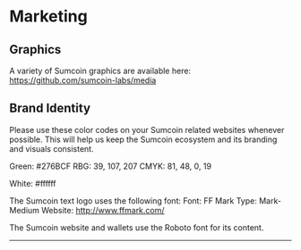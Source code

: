 # Marketing

## Graphics

A variety of Sumcoin graphics are available here: https://github.com/sumcoin-labs/media

## Brand Identity

Please use these color codes on your Sumcoin related websites whenever possible. This will help us keep the Sumcoin ecosystem and its branding and visuals consistent.

Green:
#276BCF
RBG: 39, 107, 207
CMYK: 81, 48, 0, 19

White: #ffffff

The Sumcoin text logo uses the following font:
Font: FF Mark
Type: Mark-Medium
Website: http://www.ffmark.com/

The Sumcoin website and wallets use the Roboto font for its content.

---
